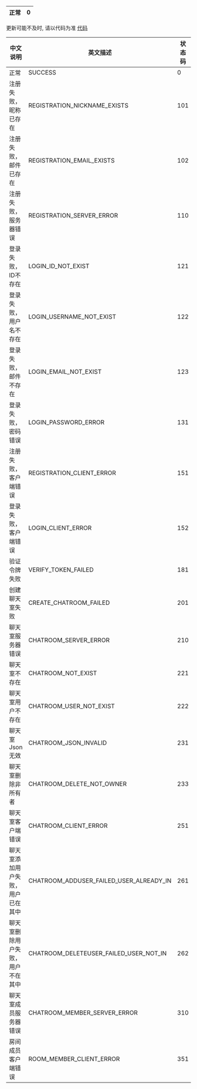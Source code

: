 

| 正常 | 0    |
| ---- | ---- |

更新可能不及时, 请以代码为准
[代码](../server/support/state_code.h)

| 中文说明 | 英文描述 | 状态码 |
| ---- | ---- | ---- |
| 正常 | SUCCESS | 0 |
| 注册失败，昵称已存在 | REGISTRATION_NICKNAME_EXISTS | 101 |
| 注册失败，邮件已存在 | REGISTRATION_EMAIL_EXISTS | 102 |
| 注册失败，服务器错误 | REGISTRATION_SERVER_ERROR | 110 |
| 登录失败，ID不存在 | LOGIN_ID_NOT_EXIST | 121 |
| 登录失败，用户名不存在 | LOGIN_USERNAME_NOT_EXIST | 122 |
| 登录失败，邮件不存在 | LOGIN_EMAIL_NOT_EXIST | 123 |
| 登录失败，密码错误 | LOGIN_PASSWORD_ERROR | 131 |
| 注册失败，客户端错误 | REGISTRATION_CLIENT_ERROR | 151 |
| 登录失败，客户端错误 | LOGIN_CLIENT_ERROR | 152 |
| 验证令牌失败 | VERIFY_TOKEN_FAILED | 181 |
| 创建聊天室失败 | CREATE_CHATROOM_FAILED | 201 |
| 聊天室服务器错误 | CHATROOM_SERVER_ERROR | 210 |
| 聊天室不存在 | CHATROOM_NOT_EXIST | 221 |
| 聊天室用户不存在 | CHATROOM_USER_NOT_EXIST | 222 |
| 聊天室Json无效 | CHATROOM_JSON_INVALID | 231 |
| 聊天室删除非所有者 | CHATROOM_DELETE_NOT_OWNER | 233 |
| 聊天室客户端错误 | CHATROOM_CLIENT_ERROR | 251 |
| 聊天室添加用户失败，用户已在其中 | CHATROOM_ADDUSER_FAILED_USER_ALREADY_IN | 261 |
| 聊天室删除用户失败，用户不在其中 | CHATROOM_DELETEUSER_FAILED_USER_NOT_IN | 262 |
| 聊天室成员服务器错误 | CHATROOM_MEMBER_SERVER_ERROR | 310 |
| 房间成员客户端错误 | ROOM_MEMBER_CLIENT_ERROR | 351 |


